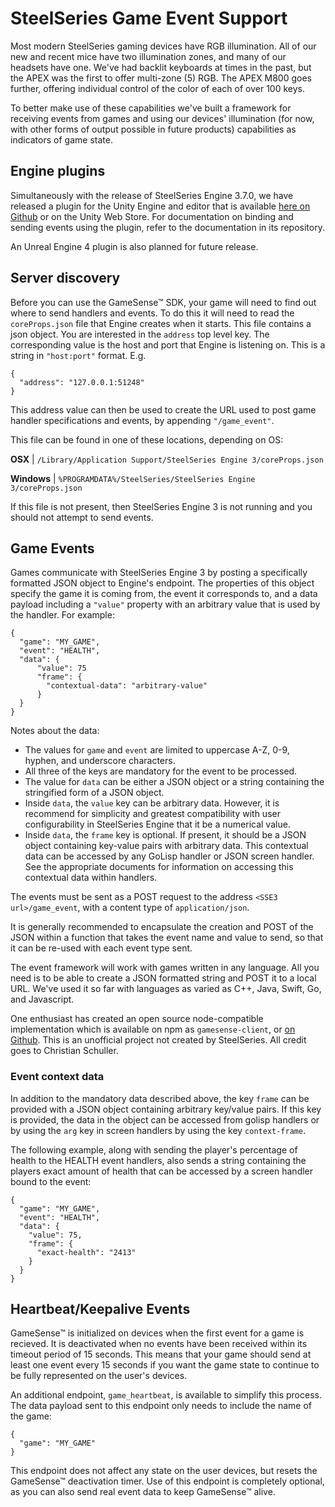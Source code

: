 # SteelSeries Game Event Support #

Most modern SteelSeries gaming devices have RGB illumination. All of our new and recent mice have two illumination zones, and many of our headsets have one. We've had backlit keyboards at times in the past, but the APEX was the first to offer multi-zone (5) RGB. The APEX M800 goes further, offering individual control of the color of each of over 100 keys.

To better make use of these capabilities we've built a framework for receiving events from games and using our devices' illumination (for now, with other forms of output possible in future products) capabilities as indicators of game state.

## Engine plugins ##

Simultaneously with the release of SteelSeries Engine 3.7.0, we have released a plugin for the Unity Engine and editor that is available [here on Github][unity-plugin-repo] or on the Unity Web Store.  For documentation on binding and sending events using the plugin, refer to the documentation in its repository.

An Unreal Engine 4 plugin is also planned for future release.

## Server discovery ##

Before you can use the GameSense™ SDK, your game will need to find out where to send handlers and events. To do this it will need to read the `coreProps.json` file that Engine creates when it starts. This file contains a json object. You are interested in the `address` top level key. The corresponding value is the host and port that Engine is listening on. This is a string in `"host:port"` format. E.g.

    {
      "address": "127.0.0.1:51248"
    }

This address value can then be used to create the URL used to post game handler specifications and events, by appending `"/game_event"`.

This file can be found in one of these locations, depending on OS:

**OSX**     | `/Library/Application Support/SteelSeries Engine 3/coreProps.json`

**Windows** | `%PROGRAMDATA%/SteelSeries/SteelSeries Engine 3/coreProps.json`

If this file is not present, then SteelSeries Engine 3 is not running and you should not attempt to send events.

## Game Events ##

Games communicate with SteelSeries Engine 3 by posting a specifically formatted JSON object to Engine's endpoint.  The properties of this object specify the game it is coming from, the event it corresponds to, and a data payload including a `"value"` property with an arbitrary value that is used by the handler. For example:

    {
      "game": "MY_GAME",
      "event": "HEALTH",
      "data": {
          "value": 75
          "frame": {
            "contextual-data": "arbitrary-value"
          }
      }
    }

Notes about the data:
* The values for `game` and `event` are limited to uppercase A-Z, 0-9, hyphen, and underscore characters.
* All three of the keys are mandatory for the event to be processed.
* The value for `data` can be either a JSON object or a string containing the stringified form of a JSON object.
* Inside `data`, the `value` key can be arbitrary data.  However, it is recommend for simplicity and greatest compatibility with user configurability in SteelSeries Engine that it be a numerical value.
* Inside `data`, the `frame` key is optional.  If present, it should be a JSON object containing key-value pairs with arbitrary data.  This contextual data can be accessed by any GoLisp handler or JSON screen handler.  See the appropriate documents for information on accessing this contextual data within handlers.

The events must be sent as a POST request to the address `<SSE3 url>/game_event`, with a content type of `application/json`.

It is generally recommended to encapsulate the creation and POST of the JSON within a function that takes the event name and value to send, so that it can be re-used with each event type sent.

The event framework will work with games written in any language. All you need is to be able to create a JSON formatted string and POST it to a local URL. We've used it so far with languages as varied as C++, Java, Swift, Go, and Javascript.

One enthusiast has created an open source node-compatible implementation which is available on npm as `gamesense-client`, or [on Github][gamesense-client-repo].  This is an unofficial project not created by SteelSeries.  All credit goes to Christian Schuller.

### Event context data ###

In addition to the mandatory data described above, the key `frame` can be provided with a JSON object containing arbitrary key/value pairs.  If this key is provided, the data in the object can be accessed from golisp handlers or by using the `arg` key in screen handlers by using the key `context-frame`.

The following example, along with sending the player's percentage of health to the HEALTH event handlers, also sends a string containing the players exact amount of health that can be accessed by a screen handler bound to the event:

    {
      "game": "MY_GAME",
      "event": "HEALTH",
      "data": {
        "value": 75,
        "frame": {
          "exact-health": "2413"
        }
      }
    }

## Heartbeat/Keepalive Events ##

GameSense™ is initialized on devices when the first event for a game is recieved.  It is deactivated when no events have been received within its timeout period of 15 seconds.  This means that your game should send at least one event every 15 seconds if you want the game state to continue to be fully represented on the user's devices.

An additional endpoint, `game_heartbeat`, is available to simplify this process.  The data payload sent to this endpoint only needs to include the name of the game:

    {
      "game": "MY_GAME"
    }

This endpoint does not affect any state on the user devices, but resets the GameSense™ deactivation timer.  Use of this endpoint is completely optional, as you can also send real event data to keep GameSense™ alive.

[gamesense-client-repo]: https://github.com/cschuller/gamesense-client
[unity-plugin-repo]: https://github.com/SteelSeries/unity-gamesense-client
